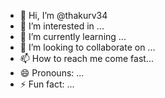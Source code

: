 - 👋 Hi, I’m @thakurv34
- 👀 I’m interested in ...
- 🌱 I’m currently learning ...
- 💞️ I’m looking to collaborate on ...
- 📫 How to reach me come fast...
- 😄 Pronouns: ...
- ⚡ Fun fact: ...

<!---
thakurv34/thakurv34 is a ✨ special ✨ repository because its `README.md` (this file) appears on your GitHub profile.
You can click the Preview link to take a look at your changes.
--->
